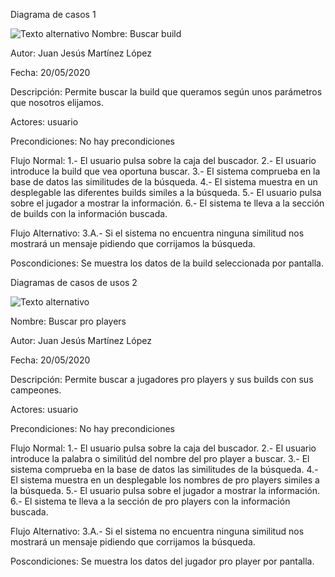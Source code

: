 Diagrama de casos 1

![Texto alternativo](https://i.imgur.com/YbPnlSn.png "Diagrama 1")
Nombre: Buscar build

Autor: Juan Jesús Martínez López

Fecha: 20/05/2020

Descripción: Permite buscar la build que queramos según unos parámetros que nosotros elijamos.

Actores: usuario

Precondiciones: No hay precondiciones

Flujo Normal: 1.- El usuario pulsa sobre la caja del buscador. 2.- El usuario introduce la build que vea oportuna buscar. 3.- El sistema comprueba en la base de datos las similitudes de la búsqueda. 4.- El sistema muestra en un desplegable las diferentes builds similes a la búsqueda. 5.- El usuario pulsa sobre el jugador a mostrar la información. 6.- El sistema te lleva a la sección de builds con la información buscada.

Flujo Alternativo: 3.A.- Si el sistema no encuentra ninguna similitud nos mostrará un mensaje pidiendo que corrijamos la búsqueda.

Poscondiciones: Se muestra los datos de la build seleccionada por pantalla.

Diagramas de casos de usos 2

![Texto alternativo](https://i.imgur.com/ZBhHphk.png "Builds")

Nombre: Buscar pro players

Autor: Juan Jesús Martínez López

Fecha: 20/05/2020

Descripción: Permite buscar a jugadores pro players y sus builds con sus campeones.

Actores: usuario

Precondiciones: No hay precondiciones

Flujo Normal: 1.- El usuario pulsa sobre la caja del buscador. 2.- El usuario introduce la palabra o similitúd del nombre del pro player a buscar. 3.- El sistema comprueba en la base de datos las similitudes de la búsqueda. 4.- El sistema muestra en un desplegable los nombres de pro players similes a la búsqueda. 5.- El usuario pulsa sobre el jugador a mostrar la información. 6.- El sistema te lleva a la sección de pro players con la información buscada.

Flujo Alternativo: 3.A.- Si el sistema no encuentra ninguna similitud nos mostrará un mensaje pidiendo que corrijamos la búsqueda.

Poscondiciones: Se muestra los datos del jugador pro player por pantalla.


